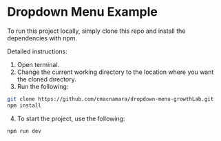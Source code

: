 # Dropdown Menu Example

To run this project locally, simply clone this repo and install the dependencies with npm. 

Detailed instructions:

1. Open terminal.
2. Change the current working directory to the location where you want the cloned directory.
3. Run the following: 

```bash
git clone https://github.com/cmacnamara/dropdown-menu-growthLab.git
npm install
```
4. To start the project, use the following:
```bash
npm run dev
```
